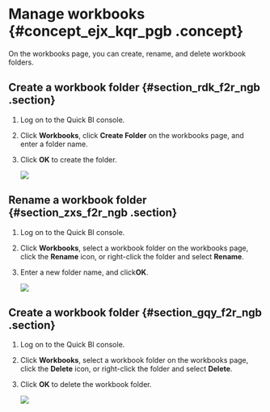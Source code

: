 # Manage workbooks {#concept_ejx_kqr_pgb .concept}

On the workbooks page, you can create, rename, and delete workbook folders.

## Create a workbook folder {#section_rdk_f2r_ngb .section}

1.  Log on to the Quick BI console.
2.  Click **Workbooks**, click **Create Folder** on the workbooks page, and enter a folder name.
3.  Click **OK** to create the folder.

    ![](http://static-aliyun-doc.oss-cn-hangzhou.aliyuncs.com/assets/img/122605/155609414338299_en-US.png)


## Rename a workbook folder {#section_zxs_f2r_ngb .section}

1.  Log on to the Quick BI console.
2.  Click **Workbooks**, select a workbook folder on the workbooks page, click the **Rename** icon, or right-click the folder and select **Rename**.
3.  Enter a new folder name, and click**OK**.

    ![](http://static-aliyun-doc.oss-cn-hangzhou.aliyuncs.com/assets/img/122605/155609414338300_en-US.png)


## Create a workbook folder {#section_gqy_f2r_ngb .section}

1.  Log on to the Quick BI console.
2.  Click **Workbooks**, select a workbook folder on the workbooks page, click the **Delete** icon, or right-click the folder and select **Delete**.
3.  Click **OK** to delete the workbook folder.

    ![](http://static-aliyun-doc.oss-cn-hangzhou.aliyuncs.com/assets/img/122605/155609414338302_en-US.png)


